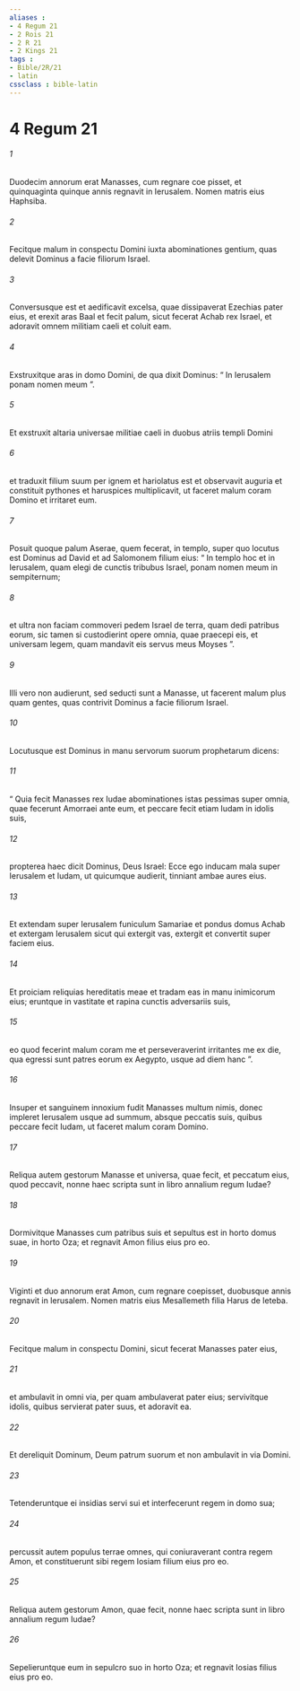 ```yaml
---
aliases : 
- 4 Regum 21
- 2 Rois 21
- 2 R 21
- 2 Kings 21
tags : 
- Bible/2R/21
- latin
cssclass : bible-latin
---
```


# 4 Regum 21

###### 1
Duodecim annorum erat Manasses, cum regnare coe pisset, et quinquaginta quinque annis regnavit in Ierusalem. Nomen matris eius Haphsiba. 
###### 2
Fecitque malum in conspectu Domini iuxta abominationes gentium, quas delevit Dominus a facie filiorum Israel. 
###### 3
Conversusque est et aedificavit excelsa, quae dissipaverat Ezechias pater eius, et erexit aras Baal et fecit palum, sicut fecerat Achab rex Israel, et adoravit omnem militiam caeli et coluit eam. 
###### 4
Exstruxitque aras in domo Domini, de qua dixit Dominus: “ In Ierusalem ponam nomen meum ”. 
###### 5
Et exstruxit altaria universae militiae caeli in duobus atriis templi Domini 
###### 6
et traduxit filium suum per ignem et hariolatus est et observavit auguria et constituit pythones et haruspices multiplicavit, ut faceret malum coram Domino et irritaret eum. 
###### 7
Posuit quoque palum Aserae, quem fecerat, in templo, super quo locutus est Dominus ad David et ad Salomonem filium eius: “ In templo hoc et in Ierusalem, quam elegi de cunctis tribubus Israel, ponam nomen meum in sempiternum; 
###### 8
et ultra non faciam commoveri pedem Israel de terra, quam dedi patribus eorum, sic tamen si custodierint opere omnia, quae praecepi eis, et universam legem, quam mandavit eis servus meus Moyses ”. 
###### 9
Illi vero non audierunt, sed seducti sunt a Manasse, ut facerent malum plus quam gentes, quas contrivit Dominus a facie filiorum Israel.
###### 10
Locutusque est Dominus in manu servorum suorum prophetarum dicens: 
###### 11
“ Quia fecit Manasses rex Iudae abominationes istas pessimas super omnia, quae fecerunt Amorraei ante eum, et peccare fecit etiam Iudam in idolis suis, 
###### 12
propterea haec dicit Dominus, Deus Israel: Ecce ego inducam mala super Ierusalem et Iudam, ut quicumque audierit, tinniant ambae aures eius. 
###### 13
Et extendam super Ierusalem funiculum Samariae et pondus domus Achab et extergam Ierusalem sicut qui extergit vas, extergit et convertit super faciem eius. 
###### 14
Et proiciam reliquias hereditatis meae et tradam eas in manu inimicorum eius; eruntque in vastitate et rapina cunctis adversariis suis, 
###### 15
eo quod fecerint malum coram me et perseveraverint irritantes me ex die, qua egressi sunt patres eorum ex Aegypto, usque ad diem hanc ”. 
###### 16
Insuper et sanguinem innoxium fudit Manasses multum nimis, donec impleret Ierusalem usque ad summum, absque peccatis suis, quibus peccare fecit Iudam, ut faceret malum coram Domino.
###### 17
Reliqua autem gestorum Manasse et universa, quae fecit, et peccatum eius, quod peccavit, nonne haec scripta sunt in libro annalium regum Iudae? 
###### 18
Dormivitque Manasses cum patribus suis et sepultus est in horto domus suae, in horto Oza; et regnavit Amon filius eius pro eo. 
###### 19
Viginti et duo annorum erat Amon, cum regnare coepisset, duobusque annis regnavit in Ierusalem. Nomen matris eius Mesallemeth filia Harus de Ieteba. 
###### 20
Fecitque malum in conspectu Domini, sicut fecerat Manasses pater eius, 
###### 21
et ambulavit in omni via, per quam ambulaverat pater eius; servivitque idolis, quibus servierat pater suus, et adoravit ea. 
###### 22
Et dereliquit Dominum, Deum patrum suorum et non ambulavit in via Domini.
###### 23
Tetenderuntque ei insidias servi sui et interfecerunt regem in domo sua; 
###### 24
percussit autem populus terrae omnes, qui coniuraverant contra regem Amon, et constituerunt sibi regem Iosiam filium eius pro eo.
###### 25
Reliqua autem gestorum Amon, quae fecit, nonne haec scripta sunt in libro annalium regum Iudae? 
###### 26
Sepelieruntque eum in sepulcro suo in horto Oza; et regnavit Iosias filius eius pro eo.
